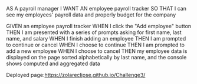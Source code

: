 AS A payroll manager
I WANT AN employee payroll tracker
SO THAT I can see my employees' payroll data and properly budget for the company

GIVEN an employee payroll tracker
WHEN I click the "Add employee" button
THEN I am presented with a series of prompts asking for first name, last name, and salary
WHEN I finish adding an employee
THEN I am prompted to continue or cancel
WHEN I choose to continue
THEN I am prompted to add a new employee
WHEN I choose to cancel
THEN my employee data is displayed on the page sorted alphabetically by last name, and the console shows computed and aggregated data

Deployed page:https://zolareclipse.github.io/Challenge3/